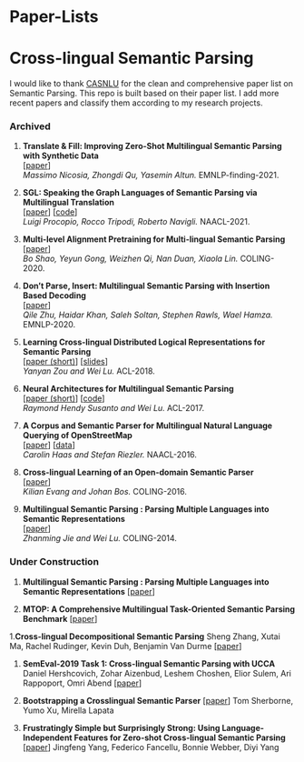 # Paper-Lists
# Cross-lingual Semantic Parsing
I would like to thank [CASNLU](https://github.com/casnlu/Semantic-Parsing) for the clean and comprehensive paper list on Semantic Parsing. This repo is built based on their paper list. I add more recent papers and classify them according to my research projects.


### Archived
1. **Translate & Fill: Improving Zero-Shot Multilingual Semantic Parsing with Synthetic Data**  
[[paper](https://aclanthology.org/2021.findings-emnlp.279.pdf)]  
*Massimo Nicosia, Zhongdi Qu, Yasemin Altun.* EMNLP-finding-2021.

1. **SGL: Speaking the Graph Languages of Semantic Parsing via Multilingual Translation**  
[[paper](https://www.aclweb.org/anthology/2021.naacl-main.30.pdf)] [[code](https://github.com/SapienzaNLP/sgl)]  
*Luigi Procopio, Rocco Tripodi, Roberto Navigli.* NAACL-2021.

1. **Multi-level Alignment Pretraining for Multi-lingual Semantic Parsing**  
[[paper](https://www.aclweb.org/anthology/2020.coling-main.289.pdf)]  
*Bo Shao, Yeyun Gong, Weizhen Qi, Nan Duan, Xiaola Lin.* COLING-2020.

1. **Don’t Parse, Insert: Multilingual Semantic Parsing with Insertion Based Decoding**  
[[paper](https://www.aclweb.org/anthology/2020.conll-1.40.pdf)]  
*Qile Zhu, Haidar Khan, Saleh Soltan, Stephen Rawls, Wael Hamza.* EMNLP-2020.

1. **Learning Cross-lingual Distributed Logical Representations for Semantic Parsing**  
[[paper (short)](https://www.aclweb.org/anthology/P18-2107)] [[slides](https://www.aclweb.org/anthology/attachments/P18-2107.Presentation.pdf)]  
*Yanyan Zou and Wei Lu.* ACL-2018.

1. **Neural Architectures for Multilingual Semantic Parsing**  
[[paper (short)](https://www.aclweb.org/anthology/P17-2007)] [[code](https://github.com/raymondhs/semantic-multi)]  
*Raymond Hendy Susanto and Wei Lu.* ACL-2017.

1. **A Corpus and Semantic Parser for Multilingual Natural Language Querying of OpenStreetMap**  
[[paper](https://www.aclweb.org/anthology/N16-1088)] [[data](https://www.cl.uni-heidelberg.de/statnlpgroup/nlmaps/)]  
*Carolin Haas and Stefan Riezler.* NAACL-2016.

1. **Cross-lingual Learning of an Open-domain Semantic Parser**  
[[paper](https://www.aclweb.org/anthology/C16-1056)]  
*Kilian Evang and Johan Bos.* COLING-2016.

1. **Multilingual Semantic Parsing : Parsing Multiple Languages into Semantic Representations**  
[[paper](https://www.aclweb.org/anthology/C14-1122)]  
*Zhanming Jie and Wei Lu.* COLING-2014.

### Under Construction
1. **Multilingual Semantic Parsing : Parsing Multiple Languages into Semantic Representations**
[[paper](https://aclanthology.org/C14-1122.pdf)] 

1. **MTOP: A Comprehensive Multilingual Task-Oriented Semantic Parsing Benchmark**
[[paper](https://aclanthology.org/2021.eacl-main.257.pdf)]

1.**Cross-lingual Decompositional Semantic Parsing**
Sheng Zhang, Xutai Ma, Rachel Rudinger, Kevin Duh, Benjamin Van Durme
[[paper](https://aclanthology.org/D18-1194.pdf)]

1. **SemEval-2019 Task 1: Cross-lingual Semantic Parsing with UCCA**
Daniel Hershcovich, Zohar Aizenbud, Leshem Choshen, Elior Sulem, Ari Rappoport, Omri Abend
[[paper](https://aclanthology.org/S19-2001v2.pdf)]

1. **Bootstrapping a Crosslingual Semantic Parser**
[[paper](https://aclanthology.org/2020.findings-emnlp.45.pdf)]
Tom Sherborne, Yumo Xu, Mirella Lapata

1. **Frustratingly Simple but Surprisingly Strong: Using Language-Independent Features for Zero-shot Cross-lingual Semantic Parsing**
[[paper](https://aclanthology.org/2021.emnlp-main.472.pdf)] 
Jingfeng Yang, Federico Fancellu, Bonnie Webber, Diyi Yang

